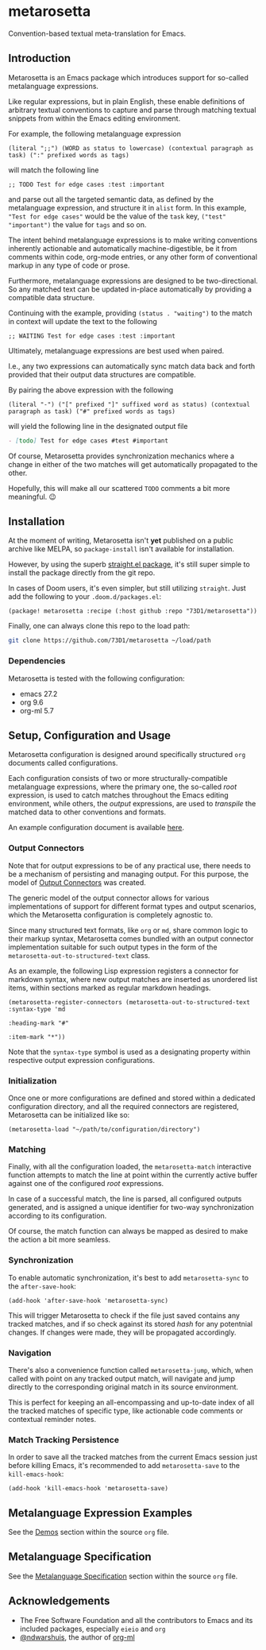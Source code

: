 # metarosetta

Convention-based textual meta-translation for Emacs.

## Introduction

Metarosetta is an Emacs package which introduces support for so-called metalanguage expressions.

Like regular expressions, but in plain English, these enable definitions of arbitrary textual conventions to capture and parse through matching textual snippets from within the Emacs editing environment.

For example, the following metalanguage expression

``` emacs-lisp
(literal ";;") (WORD as status to lowercase) (contextual paragraph as task) (":" prefixed words as tags)
```

will match the following line

``` emacs-lisp
;; TODO Test for edge cases :test :important
```

and parse out all the targeted semantic data, as defined by the metalanguage expression, and structure it in `alist` form.
In this example, `"Test for edge cases"` would be the value of the `task` key, `("test" "important")` the value for `tags` and so on.

The intent behind metalanguage expressions is to make writing conventions inherently actionable and automatically machine-digestible, be it from comments within code, org-mode entries, or any other form of conventional markup in any type of code or prose.

Furthermore, metalanguage expressions are designed to be two-directional. So any matched text can be updated in-place automatically by providing a compatible data structure.

Continuing with the example, providing `(status . "waiting")` to the match in context will update the text to the following

``` emacs-lisp
;; WAITING Test for edge cases :test :important
```

Ultimately, metalanguage expressions are best used when paired.

I.e., any two expressions can automatically sync match data back and forth provided that their output data structures are compatible.

By pairing the above expression with the following

``` emacs-lisp
(literal "-") ("[" prefixed "]" suffixed word as status) (contextual paragraph as task) ("#" prefixed words as tags)
```

will yield the following line in the designated output file

``` markdown
- [todo] Test for edge cases #test #important
```

Of course, Metarosetta provides synchronization mechanics where a change in either of the two matches will get automatically propagated to the other.

Hopefully, this will make all our scattered `TODO` comments a bit more meaningful. :wink:

## Installation

At the moment of writing, Metarosetta isn't **yet** published on a public archive like MELPA, so `package-install` isn't available for installation.

However, by using the superb [straight.el package](https://github.com/radian-software/straight.el#the-recipe-format), it's still super simple to install the package directly from the git repo.

In cases of Doom users, it's even simpler, but still utilizing `straight`. Just add the following to your `.doom.d/packages.el`:

``` emacs-lisp
(package! metarosetta :recipe (:host github :repo "73D1/metarosetta"))
```

Finally, one can always clone this repo to the load path:

``` sh
git clone https://github.com/73D1/metarosetta ~/load/path
```

### Dependencies

Metarosetta is tested with the following configuration:

- emacs 27.2
- org 9.6
- org-ml 5.7

## Setup, Configuration and Usage

Metarosetta configuration is designed around specifically structured `org` documents called configurations.

Each configuration consists of two or more structurally-compatible metalanguage expressions, where the primary one, the so-called *root* expression, is used to catch matches throughout the Emacs editing environment, while others, the *output* expressions, are used to *transpile* the matched data to other conventions and formats.

An example configuration document is available [here](./example-config.org).

### Output Connectors

Note that for output expressions to be of any practical use, there needs to be a mechanism of persisting and managing output. For this purpose, the model of [Output Connectors](./metarosetta.org#output-connectors) was created.

The generic model of the output connector allows for various implementations of support for different format types and output scenarios, which the Metarosetta configuration is completely agnostic to.

Since many structured text formats, like `org` or `md`, share common logic to their markup syntax, Metarosetta comes bundled with an output connector implementation suitable for such output types in the form of the `metarosetta-out-to-structured-text` class.

As an example, the following Lisp expression registers a connector for markdown syntax, where new output matches are inserted as unordered list items, within sections marked as regular markdown headings.

``` emacs-lisp
(metarosetta-register-connectors (metarosetta-out-to-structured-text :syntax-type 'md
                                                                     :heading-mark "#"
                                                                     :item-mark "*"))
```

Note that the `syntax-type` symbol is used as a designating property within respective output expression configurations.

### Initialization

Once one or more configurations are defined and stored within a dedicated configuration directory, and all the required connectors are registered, Metarosetta can be initialized like so:

``` emacs-lisp
(metarosetta-load "~/path/to/configuration/directory")
```

### Matching

Finally, with all the configuration loaded, the `metarosetta-match` interactive function attempts to match the line at point within the currently active buffer against one of the configured *root* expressions.

In case of a successful match, the line is parsed, all configured outputs generated, and is assigned a unique identifier for two-way synchronization according to its configuration.

Of course, the match function can always be mapped as desired to make the action a bit more seamless.

### Synchronization

To enable automatic synchronization, it's best to add `metarosetta-sync` to the `after-save-hook`:

``` emacs-lisp
(add-hook 'after-save-hook 'metarosetta-sync)
```

This will trigger Metarosetta to check if the file just saved contains any tracked matches, and if so check against its stored *hash* for any potentnial changes. If changes were made, they will be propagated accordingly.

### Navigation

There's also a convenience function called `metarosetta-jump`, which, when called with point on any tracked output match, will navigate and jump directly to the corresponding original match in its source environment.

This is perfect for keeping an all-encompassing and up-to-date index of all the tracked matches of specific type, like actionable code comments or contextual reminder notes.

### Match Tracking Persistence

In order to save all the tracked matches from the current Emacs session just before killing Emacs, it's recommended to add `metarosetta-save` to the `kill-emacs-hook`:

``` emacs-lisp
(add-hook 'kill-emacs-hook 'metarosetta-save)
```

## Metalanguage Expression Examples

See the [Demos](./metarosetta.org#demos) section within the source `org` file.

## Metalanguage Specification

See the [Metalanguage Specification](./metarosetta.org#language-specification) section within the source `org` file.

## Acknowledgements

- The Free Software Foundation and all the contributors to Emacs and its included packages, especially `eieio` and `org`
- [@ndwarshuis](https://github.com/ndwarshuis), the author of [org-ml](https://github.com/ndwarshuis/org-ml)
